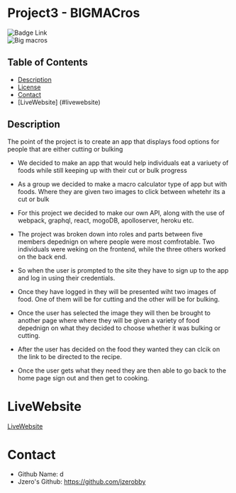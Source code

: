 # Project3 - BIGMACros
![Badge Link](https://img.shields.io/badge/license-d-blue)  
![Big macros](https://github.com/Mateofo/Project3/assets/128023854/256e5d15-6d1c-4ec5-abe1-1de9aefb5685)

## Table of Contents
* [Description](#description)
* [License](#license)
* [Contact](#contact)
* [LiveWebsite] (#livewebsite)


## Description
The point of the project is to create an app that displays food options for people that are either cutting or bulking

* We decided to make an app that would help individuals eat a variuety of foods while still keeping up with their cut or bulk progress

* As a group we decided to make a macro calculator type of app but with foods. Where they are given two images to click between whetehr its a cut or bulk

* For this project we decided to make our own API, along with the use of webpack, graphql, react, mogoDB, apolloserver, heroku etc. 

* The project was broken down into roles and parts between five members depednign on where people were most comfrotable. Two individuals were weking on the frontend, while the three others worked on the back end.

* So when the user is prompted to the site they have to sign up to the app and log in using their credentials.

* Once  they have logged in they will be presented wiht two images of food. One of them will be for cutting and the other will be for bulking.

* Once the user has selected the image they will then be brought to another page where where they will be given a variety of food depednign on what they decided to choose whether it was bulking or cutting.

* After the user has decided on the food they wanted they can clcik on the link to be directed to the recipe.

* Once the user gets what they need they are then able to go back to the home page sign out and then get to cooking.

# LiveWebsite
[LiveWebsite](https://bigmacros-09b538522a8c.herokuapp.com/)

# Contact 
* Github Name: d
* Jzero's Github: https://github.com/jzerobby

